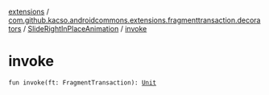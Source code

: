 [extensions](../../index.md) / [com.github.kacso.androidcommons.extensions.fragmenttransaction.decorators](../index.md) / [SlideRightInPlaceAnimation](index.md) / [invoke](./invoke.md)

# invoke

`fun invoke(ft: FragmentTransaction): `[`Unit`](https://kotlinlang.org/api/latest/jvm/stdlib/kotlin/-unit/index.html)